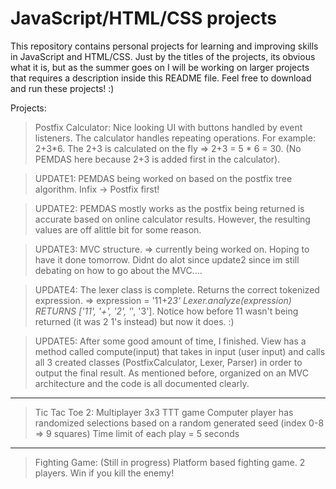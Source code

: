 # JavaScript/HTML/CSS projects

This repository contains personal projects for learning and improving skills in JavaScript and HTML/CSS. Just by the titles of the projects, its obvious what it is, but as the summer goes on I will be working on larger projects that requires a description inside this README file. Feel free to download and run these projects! :)

Projects:
> Postfix Calculator: 
  > Nice looking UI with buttons handled by event listeners. 
  > The calculator handles repeating operations. For example: 2+3*6. The 2+3 is calculated on the fly => 2+3 = 5 * 6 = 30. (No PEMDAS here because 2+3 is added first in the calculator). 

  > UPDATE1: PEMDAS being worked on based on the postfix tree algorithm. Infix -> Postfix first!
  
  > UPDATE2: PEMDAS mostly works as the postfix being returned is accurate based on online calculator results. However, the resulting values are off alittle bit for some reason. 
  
  > UPDATE3: MVC structure. => currently being worked on. Hoping to have it done tomorrow. Didnt do alot since update2 since im still debating on how to go about the MVC....
 
  > UPDATE4: The lexer class is complete. Returns the correct tokenized expression. => expression = '11+2*3' Lexer.analyze(expression) RETURNS ['11', '+', '2', '*', '3']. Notice how before 11 wasn't being returned (it was 2 1's instead) but now it does. :)
  
  > UPDATE5: After some good amount of time, I finished. View has a method called compute(input) that takes in input (user input) and calls all 3 created classes (PostfixCalculator, Lexer, Parser) in order to output the final result. As mentioned before, organized on an MVC architecture and the code is all documented clearly.

____________________________________________
>Tic Tac Toe 2:
  > Multiplayer 3x3 TTT game
  > Computer player has randomized selections based on a random generated seed (index 0-8 => 9 squares)
  > Time limit of each play = 5 seconds

______________________________________________
>Fighting Game: (Still in progress)
  > Platform based fighting game. 2 players. Win if you kill the enemy! 
